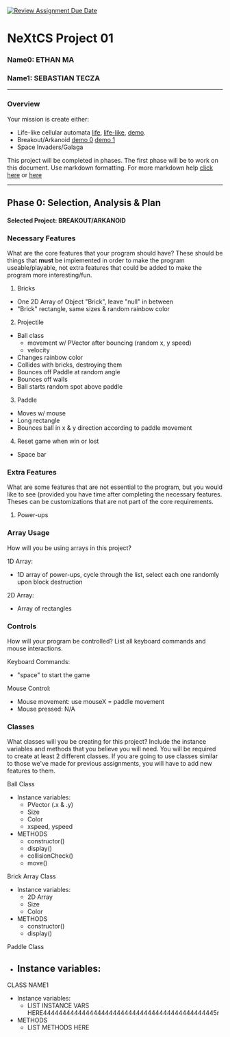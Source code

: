 [![Review Assignment Due Date](https://classroom.github.com/assets/deadline-readme-button-22041afd0340ce965d47ae6ef1cefeee28c7c493a6346c4f15d667ab976d596c.svg)](https://classroom.github.com/a/2bl0h1Mb)
# NeXtCS Project 01
### Name0: ETHAN MA
### Name1: SEBASTIAN TECZA
---

### Overview
Your mission is create either:
- Life-like cellular automata [life](https://en.wikipedia.org/wiki/Conway%27s_Game_of_Life), [life-like](https://en.wikipedia.org/wiki/Life-like_cellular_automaton), [demo](https://www.netlogoweb.org/launch#https://www.netlogoweb.org/assets/modelslib/Sample%20Models/Computer%20Science/Cellular%20Automata/Life.nlogo).
- Breakout/Arkanoid [demo 0](https://elgoog.im/breakout/)  [demo 1](https://www.crazygames.com/game/atari-breakout)
- Space Invaders/Galaga

This project will be completed in phases. The first phase will be to work on this document. Use markdown formatting. For more markdown help [click here](https://github.com/adam-p/markdown-here/wiki/Markdown-Cheatsheet) or [here](https://docs.github.com/en/get-started/writing-on-github/getting-started-with-writing-and-formatting-on-github/basic-writing-and-formatting-syntax)


---

## Phase 0: Selection, Analysis & Plan

#### Selected Project: BREAKOUT/ARKANOID

### Necessary Features
What are the core features that your program should have? These should be things that __must__ be implemented in order to make the program useable/playable, not extra features that could be added to make the program more interesting/fun.

1. Bricks
- One 2D Array of Object "Brick", leave "null" in between 
- "Brick" rectangle, same sizes & random rainbow color
2. Projectile
- Ball class
  - movement w/ PVector after bouncing (random x, y speed)
  - velocity
- Changes rainbow color
- Collides with bricks, destroying them
- Bounces off Paddle at random angle
- Bounces off walls
- Ball starts random spot above paddle
3. Paddle
- Moves w/ mouse
- Long rectangle
- Bounces ball in x & y direction according to paddle movement
4. Reset game when win or lost
- Space bar

### Extra Features
What are some features that are not essential to the program, but you would like to see (provided you have time after completing the necessary features. Theses can be customizations that are not part of the core requirements.
1. Power-ups


### Array Usage
How will you be using arrays in this project?

1D Array:
- 1D array of power-ups, cycle through the list, select each one randomly upon block destruction

2D Array:
- Array of rectangles


### Controls
How will your program be controlled? List all keyboard commands and mouse interactions.

Keyboard Commands:
- "space" to start the game

Mouse Control:
- Mouse movement: use mouseX = paddle movement
- Mouse pressed: N/A

### Classes
What classes will you be creating for this project? Include the instance variables and methods that you believe you will need. You will be required to create at least 2 different classes. If you are going to use classes similar to those we've made for previous assignments, you will have to add new features to them.

Ball Class
- Instance variables:
  - PVector (.x & .y)
  - Size
  - Color
  - xspeed, yspeed
- METHODS
  - constructor()
  - display()
  - collisionCheck() 
  - move()
 
Brick Array Class
- Instance variables:
  - 2D Array
  - Size
  - Color
- METHODS
  - constructor()
  - display()
 
Paddle Class
- Instance variables:
  - 

CLASS NAME1
- Instance variables:
  - LIST INSTANCE VARS HERE444444444444444444444444444444444444444444445r 
- METHODS
  - LIST METHODS HERE
